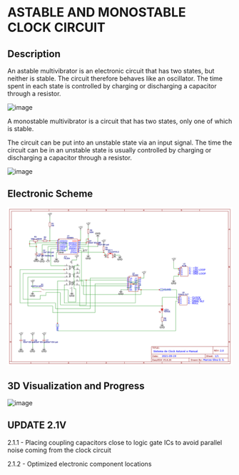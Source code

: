 **ASTABLE AND MONOSTABLE CLOCK CIRCUIT**
===============================

Description 
-------

An astable multivibrator is an electronic circuit that has two states, but neither is stable. The circuit therefore behaves like an oscillator. The time spent in each state is controlled by charging or discharging a capacitor through a resistor.


![image](https://upload.wikimedia.org/wikipedia/commons/0/08/Astable.png)

A monostable multivibrator is a circuit that has two states, only one of which is stable.

The circuit can be put into an unstable state via an input signal. The time the circuit can be in an unstable state is usually controlled by charging or discharging a capacitor through a resistor.


![image](https://upload.wikimedia.org/wikipedia/commons/thumb/5/59/Transistor_Monostable.svg/250px-Transistor_Monostable.svg.png)

Electronic Scheme
-------

![image](https://raw.githubusercontent.com/aragonxpd154/8-bit-computer/main/ASTABLE%20AND%20MONOSTABLE%20CLOCK%20CIRCUIT/2.1V/Schematic_Astavel%20and%20Monostable%20Clock%20Circuit%20-%202.0_2021-10-20.png)


3D Visualization and Progress
-------

![image](https://i.imgur.com/NXbVChq.png)


UPDATE 2.1V
-------

2.1.1 - Placing coupling capacitors close to logic gate ICs to avoid parallel noise coming from the clock circuit

2.1.2 - Optimized electronic component locations
